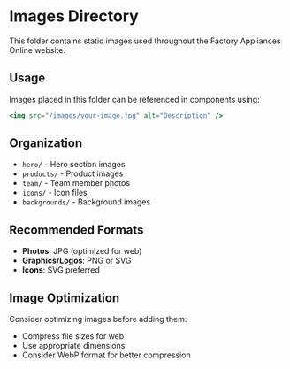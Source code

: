 # Images Directory

This folder contains static images used throughout the Factory Appliances Online website.

## Usage
Images placed in this folder can be referenced in components using:
```jsx
<img src="/images/your-image.jpg" alt="Description" />
```

## Organization
- `hero/` - Hero section images
- `products/` - Product images
- `team/` - Team member photos
- `icons/` - Icon files
- `backgrounds/` - Background images

## Recommended Formats
- **Photos**: JPG (optimized for web)
- **Graphics/Logos**: PNG or SVG
- **Icons**: SVG preferred

## Image Optimization
Consider optimizing images before adding them:
- Compress file sizes for web
- Use appropriate dimensions
- Consider WebP format for better compression